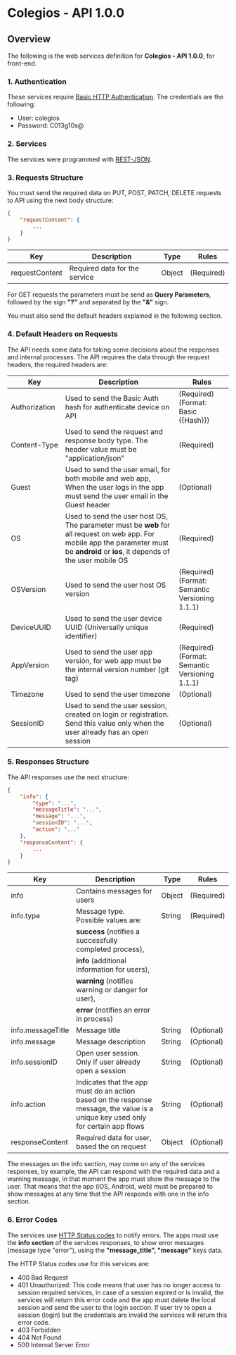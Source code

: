 # Colegios - API 1.0.0 <a name="Home"></a>
<!--## Contents
[Sessions](#Sessions)
[Admin Users](#Admin_users)  
[Authorizations](#Authorizations)  
[Countries](#Countries)  
[Electronic Cards](#Electronic_cards)  
[Emergencies](#Emergencies)  
[FAQ's](#FAQs)  
[Incidents](#Incidents)  
[Informative Texts](#Informative_texts)  
[Messages](#Messages)  
[Notifications](#Notifications)  
[Onboarding Slides](#Onboarding_slides)  
[Online Payments](#Online_payments)  
[Password Recoveries](#Password_recoveries)  
[Policies](#Policies)  
[Providers](#Providers)  
[Quotations](#Quotations)    
[Users](#Users)   -->

## Overview

The following is the web services definition for **Colegios - API 1.0.0**, for front-end.

### 1. Authentication

These services require [Basic HTTP Authentication](https://en.wikipedia.org/wiki/Basic_access_authentication). The credentials are the following:

* User: colegios
* Password: C013g10s@

### 2. Services

The services were programmed with [REST-JSON](http://jsonapi.org/).

### 3. Requests Structure

You must send the required data on PUT, POST, PATCH, DELETE requests to API using the next body structure:

``` json
{
    "requestContent": {
    	...
    }
}
``` 

| Key | Description | Type | Rules |
|-----|-------------|------|-------|
| requestContent | Required data for the service | Object | (Required) |

For GET requests the parameters must be send as **Query Parameters**, followed by the sign **"?"** and separated by the **"&"** sign.

You must also send the default headers explained in the following section.

### 4. Default Headers on Requests

The API needs some data for taking some decisions about the responses and internal processes. The API requires the data through the request headers, the required headers are:

| Key | Description | Rules |
|-----|-------------|-------|
| Authorization | Used to send the Basic Auth hash for authenticate device on API | (Required) (Format: Basic {{Hash}}) |
| <div style="white-space: nowrap">Content-Type</div> | Used to send the request and response body type. The header value must be "application/json" | (Required) |
| Guest | Used to send the user email, for both mobile and web app, When the user logs in the app must send the user email in the Guest header | (Optional) |
| OS | Used to send the user host OS, The parameter must be **web** for all request on web app. For mobile app the parameter must be **android** or **ios**, it depends of the user mobile OS | (Required)  |
| OSVersion | Used to send the user host OS version | (Required) (Format: Semantic Versioning 1.1.1) |
| DeviceUUID | Used to send the user device UUID (Universally unique identifier) | (Required) |
| AppVersion | Used to send the user app versión, for web app must be the internal version number (git tag) | (Required) (Format: Semantic Versioning 1.1.1) |
| Timezone | Used to send the user timezone | (Optional) |
| SessionID | Used to send the user session, created on login or registration. Send this value only when the user already has an open session | (Optional) |

### 5. Responses Structure

The API responses use the next structure:

``` json
{
    "info": {
    	"type": "...",
        "messageTitle": "...",
        "message": "...",
        "sessionID": "...",
        "action": "..."
    },
    "responseContent": {
    	...
    }
}
``` 

| Key | Description | Type | Rules |
|-----|-------------|------|-------|
| info | Contains messages for users | Object | (Required) |
| info.type | Message type. Possible values are:  | String | (Required) |
||**success** (notifies a successfully completed process), ||
||**info** (additional information for users), ||
||**warning** (notifies warning or danger for user), ||
||**error** (notifies an error in process) ||
| info.messageTitle | Message title | String | (Optional) |
| info.message | Message description | String | (Optional) |
| info.sessionID | Open user session. Only if user already open a session | String | (Optional) |
| info.action | Indicates that the app must do an action based on the response message, the value is a unique key used only for certain app flows | String | (Optional) |
| responseContent | Required data for user, based the on request | Object | (Optional) |

The messages on the info section, may come on any of the services responses, by example, the API can respond with the required data and a warning message, in that moment the app must show the message to the user. That means that the app (iOS, Android, web) must be prepared to show messages at any time that the API responds with one in the info section.


### 6. Error Codes

The services use [HTTP Status codes](https://en.wikipedia.org/wiki/List_of_HTTP_status_codes) to notify errors. The apps must use the **info section** of the services responses, to show error messages (message type "error"), using the **"message_title", "message"** keys data.

The HTTP Status codes use for this services are:

* 400 Bad Request
* 401 Unauthorized: This code means that user has no longer access to session required services, in case of a session expired or is invalid, the services will return this error code and the app must delete the local session and send the user to the login section. If user try to open a session (login) but the credentials are invalid the services will return this error code.
* 403 Forbidden
* 404 Not Found
* 500 Internal Server Error